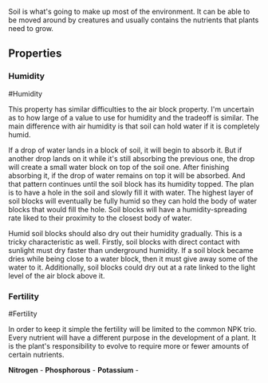 Soil is what's going to make up most of the environment. It can be able to be moved around by creatures and usually contains the nutrients that plants need to grow.

## Properties

### Humidity
#Humidity 

This property has similar difficulties to the air block property. I'm uncertain as to how large of a value to use for humidity and the tradeoff is similar. The main difference with air humidity is that soil can hold water if it is completely humid. 

If a drop of water lands in a block of soil, it will begin to absorb it. But if another drop lands on it while it's still absorbing the previous one, the drop will create a small water block on top of the soil one. After finishing absorbing it, if the drop of water remains on top it will be absorbed. And that pattern continues until the soil block has its humidity topped. The plan is to have a hole in the soil and slowly fill it with water. The highest layer of soil blocks will eventually be fully humid so they can hold the body of water blocks that would fill the hole. Soil blocks will have a humidity-spreading rate liked to their proximity to the closest body of water.

Humid soil blocks should also dry out their humidity gradually. This is a tricky characteristic as well. Firstly, soil blocks with direct contact with sunlight must dry faster than underground humidity. If a soil block became dries while being close to a water block, then it must give away some of the water to it. Additionally, soil blocks could dry out at a rate linked to the light level of the air block above it.

### Fertility
#Fertility

In order to keep it simple the fertility will be limited to the common NPK trio. Every nutrient will have a different purpose in the development of a plant. It is the plant's responsibility to evolve to require more or fewer amounts of certain nutrients.

**Nitrogen** -
**Phosphorous** -
**Potassium** -